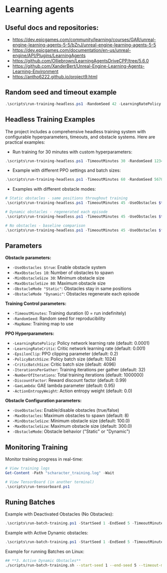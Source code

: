 # Learning agents

## Useful docs and repositories:

- <https://dev.epicgames.com/community/learning/courses/GAR/unreal-engine-learning-agents-5-5/bZnJ/unreal-engine-learning-agents-5-5>
- <https://dev.epicgames.com/documentation/en-us/unreal-engine/API/Plugins/LearningAgents>
- <https://github.com/Olliebrown/LearningAgentsDriveCPP/tree/5.6.0>
- <https://github.com/XanderBert/Unreal-Engine-Learning-Agents-Learning-Environment>
- <https://antho6222.github.io/project9.html>


## Random seed and timeout example

```powershell
.\scripts\run-training-headless.ps1 -RandomSeed 42 -LearningRatePolicy 0.0005 -EpsilonClip 0.1
```

## Headless Training Examples

The project includes a comprehensive headless training system with configurable hyperparameters, timeouts, and obstacle systems. Here are practical examples:

- Run training for 30 minutes with custom hyperparameters:

```powershell
.\scripts\run-training-headless.ps1 -TimeoutMinutes 30 -RandomSeed 1234 -LearningRatePolicy 0.0003 -LearningRateCritic 0.001 -EpsilonClip 0.2
```

- Example with different PPO settings and batch sizes:

```powershell
.\scripts\run-training-headless.ps1 -TimeoutMinutes 60 -RandomSeed 5678 -LearningRatePolicy 0.0001 -LearningRateCritic 0.0005 -EpsilonClip 0.15 -PolicyBatchSize 2048 -CriticBatchSize 8192 -IterationsPerGather 64 -DiscountFactor 0.995 -GaeLambda 0.9 -ActionEntropyWeight 0.01
```

- Examples with different obstacle modes:

```powershell
# Static obstacles - same positions throughout training
.\scripts\run-training-headless.ps1 -TimeoutMinutes 45 -UseObstacles $true -MaxObstacles 10 -MinObstacleSize 30 -MaxObstacleSize 80 -ObstacleMode "Static" -LearningRatePolicy 0.0002

# Dynamic obstacles - regenerated each episode
.\scripts\run-training-headless.ps1 -TimeoutMinutes 45 -UseObstacles $true -MaxObstacles 15 -MinObstacleSize 20 -MaxObstacleSize 100 -ObstacleMode "Dynamic" -LearningRatePolicy 0.0002

# No obstacles - baseline comparison
.\scripts\run-training-headless.ps1 -TimeoutMinutes 45 -UseObstacles $false -LearningRatePolicy 0.0002
```

## Parameters

**Obstacle parameters:**
- `-UseObstacles $true`: Enable obstacle system
- `-MaxObstacles 10`: Number of obstacles to spawn
- `-MinObstacleSize 30`: Minimum obstacle size
- `-MaxObstacleSize 80`: Maximum obstacle size
- `-ObstacleMode "Static"`: Obstacles stay in same positions
- `-ObstacleMode "Dynamic"`: Obstacles regenerate each episode

**Training Control parameters:**
- `-TimeoutMinutes`: Training duration (0 = run indefinitely)
- `-RandomSeed`: Random seed for reproducibility
- `-MapName`: Training map to use

**PPO Hyperparameters:**
- `-LearningRatePolicy`: Policy network learning rate (default: 0.0001)
- `-LearningRateCritic`: Critic network learning rate (default: 0.001)
- `-EpsilonClip`: PPO clipping parameter (default: 0.2)
- `-PolicyBatchSize`: Policy batch size (default: 1024)
- `-CriticBatchSize`: Critic batch size (default: 4096)
- `-IterationsPerGather`: Training iterations per gather (default: 32)
- `-NumberOfIterations`: Total training iterations (default: 1000000)
- `-DiscountFactor`: Reward discount factor (default: 0.99)
- `-GaeLambda`: GAE lambda parameter (default: 0.95)
- `-ActionEntropyWeight`: Action entropy weight (default: 0.0)

**Obstacle Configuration parameters:**
- `-UseObstacles`: Enable/disable obstacles (true/false)
- `-MaxObstacles`: Maximum obstacles to spawn (default: 8)
- `-MinObstacleSize`: Minimum obstacle size (default: 100.0)
- `-MaxObstacleSize`: Maximum obstacle size (default: 300.0)
- `-ObstacleMode`: Obstacle behavior ("Static" or "Dynamic")

## Monitoring Training

Monitor training progress in real-time:

```powershell
# View training logs
Get-Content -Path "scharacter_training.log" -Wait

# View TensorBoard (in another terminal)
.\scripts\run-tensorboard.ps1
```

## Runing Batches

Example with Deactivated Obstacles (No Obstacles):

```powershell
.\scripts\run-batch-training.ps1 -StartSeed 1 -EndSeed 5 -TimeoutMinutes 10 -UseObstacles $false -ResultsDir "results_NoObstacles_5Seeds_10min"
```

Example with Active Dynamic obstacles:

```powershell
.\scripts\run-batch-training.ps1 -StartSeed 1 -EndSeed 5 -TimeoutMinutes 10 -UseObstacles $true -ObstacleMode "Dynamic" -ResultsDir "results_DynamicObstacles_5Seeds_10min"
```

Example for running Batches on Linux:

```bash
## **3. Active Dynamic Obstacles**
./scripts/run-batch-training.sh --start-seed 1 --end-seed 5 --timeout-minutes 10 --use-obstacles true --obstacle-mode "Dynamic" --results-dir "BatchTrainingResults_DynamicObstacles_5Seeds_10min"
```
